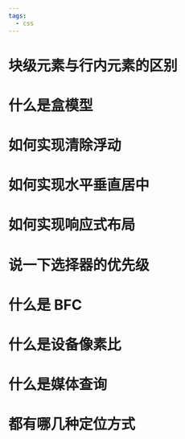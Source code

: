 ```yaml
---
tags:
  - css
---
```

# 块级元素与行内元素的区别

# 什么是盒模型

# 如何实现清除浮动

# 如何实现水平垂直居中

# 如何实现响应式布局

# 说一下选择器的优先级

# 什么是 BFC

# 什么是设备像素比

# 什么是媒体查询

# 都有哪几种定位方式